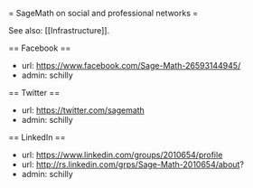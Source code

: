 = SageMath on social and professional networks =

See also: [[Infrastructure]].

== Facebook ==
  * url: https://www.facebook.com/Sage-Math-26593144945/
  * admin: schilly

== Twitter ==
  * url: https://twitter.com/sagemath
  * admin: schilly

== LinkedIn ==
  * url: https://www.linkedin.com/groups/2010654/profile
  * url: http://rs.linkedin.com/grps/Sage-Math-2010654/about?
  * admin: schilly
